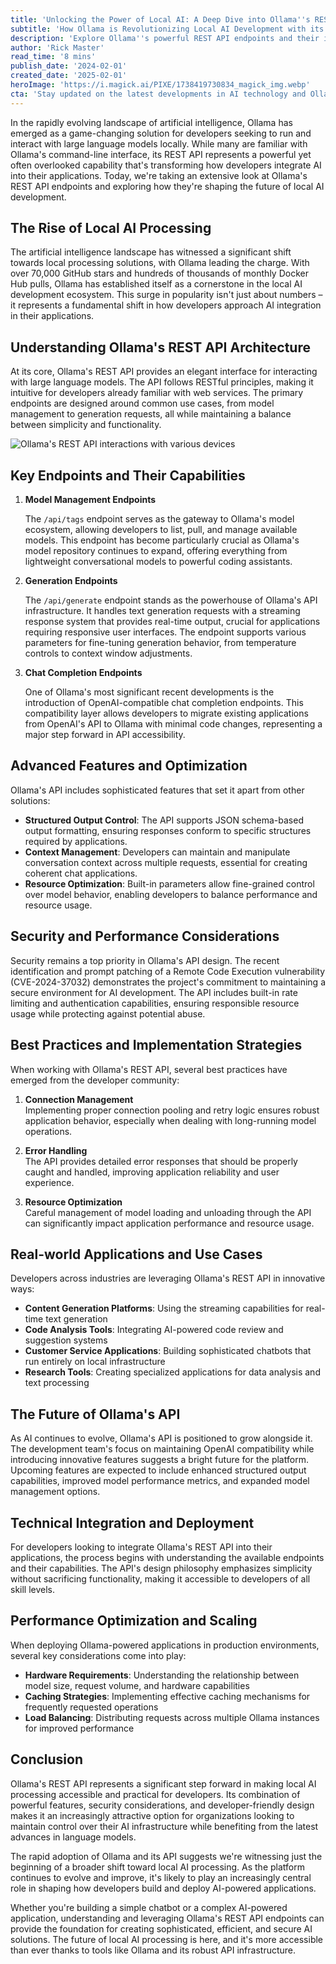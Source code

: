 ```yaml
---
title: 'Unlocking the Power of Local AI: A Deep Dive into Ollama''s REST API Endpoints'
subtitle: 'How Ollama is Revolutionizing Local AI Development with its Robust API Infrastructure'
description: 'Explore Ollama''s powerful REST API endpoints and their impact on local AI development. From model management to generation capabilities, discover how this robust API infrastructure is revolutionizing the way developers integrate AI into their applications, while maintaining security and performance standards.'
author: 'Rick Master'
read_time: '8 mins'
publish_date: '2024-02-01'
created_date: '2025-02-01'
heroImage: 'https://i.magick.ai/PIXE/1738419730834_magick_img.webp'
cta: 'Stay updated on the latest developments in AI technology and Ollama''s evolving API capabilities by following us on LinkedIn. Connect with our community of innovators and developers at [Magick AI](https://www.linkedin.com/company/magick-ai).'
---
```


In the rapidly evolving landscape of artificial intelligence, Ollama has emerged as a game-changing solution for developers seeking to run and interact with large language models locally. While many are familiar with Ollama's command-line interface, its REST API represents a powerful yet often overlooked capability that's transforming how developers integrate AI into their applications. Today, we're taking an extensive look at Ollama's REST API endpoints and exploring how they're shaping the future of local AI development.

## The Rise of Local AI Processing

The artificial intelligence landscape has witnessed a significant shift towards local processing solutions, with Ollama leading the charge. With over 70,000 GitHub stars and hundreds of thousands of monthly Docker Hub pulls, Ollama has established itself as a cornerstone in the local AI development ecosystem. This surge in popularity isn't just about numbers – it represents a fundamental shift in how developers approach AI integration in their applications.

## Understanding Ollama's REST API Architecture

At its core, Ollama's REST API provides an elegant interface for interacting with large language models. The API follows RESTful principles, making it intuitive for developers already familiar with web services. The primary endpoints are designed around common use cases, from model management to generation requests, all while maintaining a balance between simplicity and functionality.

![Ollama's REST API interactions with various devices](https://i.magick.ai/PIXE/1738419730837_magick_img.webp)

## Key Endpoints and Their Capabilities

1. **Model Management Endpoints**

   The `/api/tags` endpoint serves as the gateway to Ollama's model ecosystem, allowing developers to list, pull, and manage available models. This endpoint has become particularly crucial as Ollama's model repository continues to expand, offering everything from lightweight conversational models to powerful coding assistants.

2. **Generation Endpoints**

   The `/api/generate` endpoint stands as the powerhouse of Ollama's API infrastructure. It handles text generation requests with a streaming response system that provides real-time output, crucial for applications requiring responsive user interfaces. The endpoint supports various parameters for fine-tuning generation behavior, from temperature controls to context window adjustments.

3. **Chat Completion Endpoints**

   One of Ollama's most significant recent developments is the introduction of OpenAI-compatible chat completion endpoints. This compatibility layer allows developers to migrate existing applications from OpenAI's API to Ollama with minimal code changes, representing a major step forward in API accessibility.

## Advanced Features and Optimization

Ollama's API includes sophisticated features that set it apart from other solutions:

- **Structured Output Control**: The API supports JSON schema-based output formatting, ensuring responses conform to specific structures required by applications.
- **Context Management**: Developers can maintain and manipulate conversation context across multiple requests, essential for creating coherent chat applications.
- **Resource Optimization**: Built-in parameters allow fine-grained control over model behavior, enabling developers to balance performance and resource usage.

## Security and Performance Considerations

Security remains a top priority in Ollama's API design. The recent identification and prompt patching of a Remote Code Execution vulnerability (CVE-2024-37032) demonstrates the project's commitment to maintaining a secure environment for AI development. The API includes built-in rate limiting and authentication capabilities, ensuring responsible resource usage while protecting against potential abuse.

## Best Practices and Implementation Strategies

When working with Ollama's REST API, several best practices have emerged from the developer community:

1. **Connection Management**  
   Implementing proper connection pooling and retry logic ensures robust application behavior, especially when dealing with long-running model operations.

2. **Error Handling**  
   The API provides detailed error responses that should be properly caught and handled, improving application reliability and user experience.

3. **Resource Optimization**  
   Careful management of model loading and unloading through the API can significantly impact application performance and resource usage.

## Real-world Applications and Use Cases

Developers across industries are leveraging Ollama's REST API in innovative ways:

- **Content Generation Platforms**: Using the streaming capabilities for real-time text generation
- **Code Analysis Tools**: Integrating AI-powered code review and suggestion systems
- **Customer Service Applications**: Building sophisticated chatbots that run entirely on local infrastructure
- **Research Tools**: Creating specialized applications for data analysis and text processing

## The Future of Ollama's API

As AI continues to evolve, Ollama's API is positioned to grow alongside it. The development team's focus on maintaining OpenAI compatibility while introducing innovative features suggests a bright future for the platform. Upcoming features are expected to include enhanced structured output capabilities, improved model performance metrics, and expanded model management options.

## Technical Integration and Deployment

For developers looking to integrate Ollama's REST API into their applications, the process begins with understanding the available endpoints and their capabilities. The API's design philosophy emphasizes simplicity without sacrificing functionality, making it accessible to developers of all skill levels.

## Performance Optimization and Scaling

When deploying Ollama-powered applications in production environments, several key considerations come into play:

- **Hardware Requirements**: Understanding the relationship between model size, request volume, and hardware capabilities
- **Caching Strategies**: Implementing effective caching mechanisms for frequently requested operations
- **Load Balancing**: Distributing requests across multiple Ollama instances for improved performance

## Conclusion

Ollama's REST API represents a significant step forward in making local AI processing accessible and practical for developers. Its combination of powerful features, security considerations, and developer-friendly design makes it an increasingly attractive option for organizations looking to maintain control over their AI infrastructure while benefiting from the latest advances in language models.

The rapid adoption of Ollama and its API suggests we're witnessing just the beginning of a broader shift toward local AI processing. As the platform continues to evolve and improve, it's likely to play an increasingly central role in shaping how developers build and deploy AI-powered applications.

Whether you're building a simple chatbot or a complex AI-powered application, understanding and leveraging Ollama's REST API endpoints can provide the foundation for creating sophisticated, efficient, and secure AI solutions. The future of local AI processing is here, and it's more accessible than ever thanks to tools like Ollama and its robust API infrastructure.
